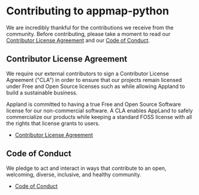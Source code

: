 # Contributing to appmap-python

We are incredibly thankful for the contributions we receive from the community. Before contributing, please take a moment to read our [Contributor License Agreement](https://github.com/applandorg/community/blob/master/docs/CLA%20Instructions.pdf) and our [Code of Conduct](https://github.com/applandorg/community/blob/master/docs/Code%20of%20Conduct%20for%20Contributors.pdf).

## Contributor License Agreement
We require our external contributors to sign a Contributor License Agreement ("CLA") in order to ensure that
our projects remain licensed under Free and Open Source licenses such as while allowing
Appland to build a sustainable business.

Appland is committed to having a true Free and Open Source Software license for our
non-commercial software. A CLA enables AppLand to safely commercialize our products while
keeping a standard FOSS license with all the rights that license grants to users.

 * [Contributor License Agreement](https://github.com/applandorg/community/blob/master/docs/CLA%20Instructions.pdf)


## Code of Conduct

We pledge to act and interact in ways that contribute to an open, welcoming, diverse, inclusive, and
healthy community.

 * [Code of Conduct](https://github.com/applandorg/community/blob/master/docs/Code%20of%20Conduct%20for%20Contributors.pdf)
